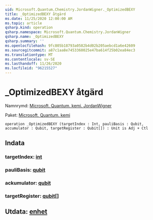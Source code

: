 ```yaml
---
uid: Microsoft.Quantum.Chemistry.JordanWigner._OptimizedBEXY
title: _OptimizedBEXY åtgärd
ms.date: 11/25/2020 12:00:00 AM
ms.topic: article
qsharp.kind: operation
qsharp.namespace: Microsoft.Quantum.Chemistry.JordanWigner
qsharp.name: _OptimizedBEXY
qsharp.summary: ''
ms.openlocfilehash: 9fc805b18793a0582b4d02b205aebcd1a6e42609
ms.sourcegitcommit: a87c1aa8e7453360025e47ba614f25b02ea84ec3
ms.translationtype: MT
ms.contentlocale: sv-SE
ms.lasthandoff: 11/26/2020
ms.locfileid: "96215527"
---
```

# <a name="_optimizedbexy-operation"></a>_OptimizedBEXY åtgärd

Namnrymd: [Microsoft. Quantum. kemi. JordanWigner](xref:Microsoft.Quantum.Chemistry.JordanWigner)

Paket: [Microsoft. Quantum. kemi](https://nuget.org/packages/Microsoft.Quantum.Chemistry)




```qsharp
operation _OptimizedBEXY (targetIndex : Int, pauliBasis : Qubit, accumulator : Qubit, targetRegister : Qubit[]) : Unit is Adj + Ctl
```


## <a name="input"></a>Indata

### <a name="targetindex--int"></a>targetIndex: [int](xref:microsoft.quantum.lang-ref.int)




### <a name="paulibasis--qubit"></a>pauliBasis: [qubit](xref:microsoft.quantum.lang-ref.qubit)




### <a name="accumulator--qubit"></a>ackumulator: [qubit](xref:microsoft.quantum.lang-ref.qubit)




### <a name="targetregister--qubit"></a>targetRegister: [qubit](xref:microsoft.quantum.lang-ref.qubit)[]





## <a name="output--unit"></a>Utdata: [enhet](xref:microsoft.quantum.lang-ref.unit)

